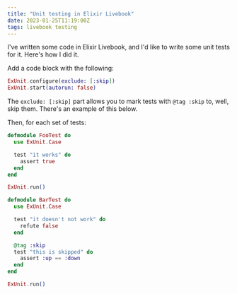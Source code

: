```yaml
---
title: "Unit testing in Elixir Livebook"
date: 2023-01-25T11:19:00Z
tags: livebook testing
---
```


I've written some code in Elixir Livebook, and I'd like to write some unit tests for it. Here's how I did it.

Add a code block with the following:

```elixir
ExUnit.configure(exclude: [:skip])
ExUnit.start(autorun: false)
```

The `exclude: [:skip]` part allows you to mark tests with `@tag :skip` to, well, skip them. There's an example of this
below.

Then, for each set of tests:

```elixir
defmodule FooTest do
  use ExUnit.Case

  test "it works" do
    assert true
  end
end

ExUnit.run()
```

```elixir
defmodule BarTest do
  use ExUnit.Case

  test "it doesn't not work" do
    refute false
  end

  @tag :skip
  test "this is skipped" do
    assert :up == :down
  end
end

ExUnit.run()
```
